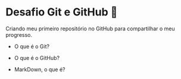# Desafio Git e GitHub :briefcase:



Criando meu primeiro repositório no GitHub para compartilhar o meu progresso.

- O que é o Git?

- O que é o GitHub?

- MarkDown, o que é?

  


